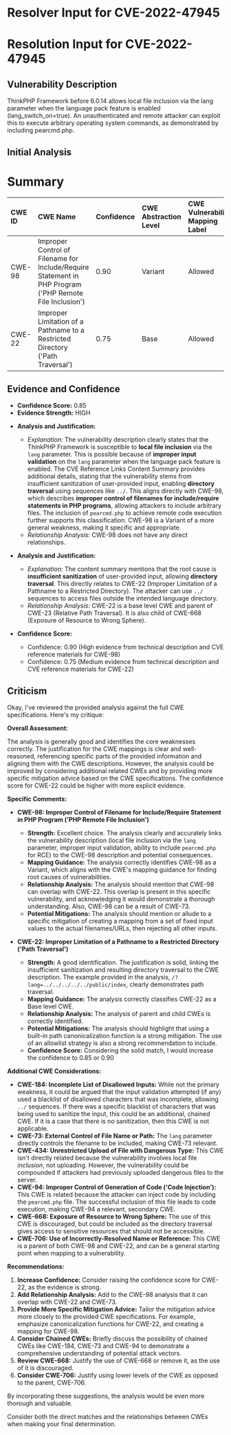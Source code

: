 # Resolver Input for CVE-2022-47945

# Resolution Input for CVE-2022-47945

## Vulnerability Description
ThinkPHP Framework before 6.0.14 allows local file inclusion via the lang parameter when the language pack feature is enabled (lang_switch_on=true). An unauthenticated and remote attacker can exploit this to execute arbitrary operating system commands, as demonstrated by including pearcmd.php.

## Initial Analysis
# Summary
| CWE ID  | CWE Name                                                                                                       | Confidence | CWE Abstraction Level | CWE Vulnerability Mapping Label | CWE-Vulnerability Mapping Notes |
| :-------- | :------------------------------------------------------------------------------------------------------------- | :--------- | :---------------------- | :------------------------------ | :-------------------------------- |
| CWE-98    | Improper Control of Filename for Include/Require Statement in PHP Program ('PHP Remote File Inclusion') | 0.90       | Variant                 | Allowed                        | Acceptable-Use                   |
| CWE-22    | Improper Limitation of a Pathname to a Restricted Directory ('Path Traversal')                                           | 0.75       | Base                    | Allowed                        | Acceptable-Use                   |

## Evidence and Confidence

*   **Confidence Score:** 0.85
*   **Evidence Strength:** HIGH

- **Analysis and Justification:**
  - *Explanation:* The vulnerability description clearly states that the ThinkPHP Framework is susceptible to **local file inclusion** via the `lang` parameter. This is possible because of **improper input validation** on the `lang` parameter when the language pack feature is enabled. The CVE Reference Links Content Summary provides additional details, stating that the vulnerability stems from insufficient sanitization of user-provided input, enabling **directory traversal** using sequences like `../`. This aligns directly with CWE-98, which describes **improper control of filenames for include/require statements in PHP programs**, allowing attackers to include arbitrary files. The inclusion of `pearcmd.php` to achieve remote code execution further supports this classification. CWE-98 is a Variant of a more general weakness, making it specific and appropriate.
  - *Relationship Analysis:* CWE-98 does not have any direct relationships.

- **Analysis and Justification:**
  - *Explanation:* The content summary mentions that the root cause is **insufficient sanitization** of user-provided input, allowing **directory traversal**. This directly relates to CWE-22 (Improper Limitation of a Pathname to a Restricted Directory). The attacker can use `../` sequences to access files outside the intended language directory.
  - *Relationship Analysis:* CWE-22 is a base level CWE and parent of CWE-23 (Relative Path Traversal). It is also child of CWE-668 (Exposure of Resource to Wrong Sphere).

- **Confidence Score:**
  - Confidence: 0.90 (High evidence from technical description and CVE reference materials for CWE-98)
  - Confidence: 0.75 (Medium evidence from technical description and CVE reference materials for CWE-22)

## Criticism
Okay, I've reviewed the provided analysis against the full CWE specifications. Here's my critique:

**Overall Assessment:**

The analysis is generally good and identifies the core weaknesses correctly. The justification for the CWE mappings is clear and well-reasoned, referencing specific parts of the provided information and aligning them with the CWE descriptions. However, the analysis could be improved by considering additional related CWEs and by providing more specific mitigation advice based on the CWE specifications. The confidence score for CWE-22 could be higher with more explicit evidence.

**Specific Comments:**

*   **CWE-98: Improper Control of Filename for Include/Require Statement in PHP Program ('PHP Remote File Inclusion')**
    *   **Strength:** Excellent choice. The analysis clearly and accurately links the vulnerability description (local file inclusion via the `lang` parameter, improper input validation, ability to include `pearcmd.php` for RCE) to the CWE-98 description and potential consequences.
    *   **Mapping Guidance:** The analysis correctly identifies CWE-98 as a Variant, which aligns with the CWE's mapping guidance for finding root causes of vulnerabilities.
    *   **Relationship Analysis:** The analysis should mention that CWE-98 can overlap with CWE-22. This overlap is present in this specific vulnerability, and acknowledging it would demonstrate a thorough understanding. Also, CWE-98 can be a result of CWE-73.
    *   **Potential Mitigations:** The analysis should mention or allude to a specific mitigation of creating a mapping from a set of fixed input values to the actual filenames/URLs, then rejecting all other inputs.

*   **CWE-22: Improper Limitation of a Pathname to a Restricted Directory ('Path Traversal')**
    *   **Strength:** A good identification. The justification is solid, linking the insufficient sanitization and resulting directory traversal to the CWE description. The example provided in the analysis, `/?lang=../../../../../public/index`, clearly demonstrates path traversal.
    *   **Mapping Guidance:** The analysis correctly classifies CWE-22 as a Base level CWE.
    *   **Relationship Analysis:** The analysis of parent and child CWEs is correctly identified.
    *   **Potential Mitigations:** The analysis should highlight that using a built-in path canonicalization function is a strong mitigation. The use of an allowlist strategy is also a strong recommendation to include.
    *   **Confidence Score:** Considering the solid match, I would increase the confidence to 0.85 or 0.90

**Additional CWE Considerations:**

*   **CWE-184: Incomplete List of Disallowed Inputs:** While not the primary weakness, it could be argued that the input validation attempted (if any) used a blacklist of disallowed characters that was incomplete, allowing `../` sequences. If there was a specific blacklist of characters that was being used to sanitize the input, this could be an additional, chained CWE. If it is a case that there is no sanitization, then this CWE is not applicable.
*   **CWE-73: External Control of File Name or Path:** The `lang` parameter directly controls the filename to be included, making CWE-73 relevant.
*   **CWE-434: Unrestricted Upload of File with Dangerous Type:** This CWE isn't directly related because the vulnerability involves local file *inclusion*, not uploading. However, the vulnerability could be compounded if attackers had previously uploaded dangerous files to the server.
*   **CWE-94: Improper Control of Generation of Code ('Code Injection'):** This CWE is related because the attacker can inject code by including the `pearcmd.php` file. The successful inclusion of this file leads to code execution, making CWE-94 a relevant, secondary CWE.
*   **CWE-668: Exposure of Resource to Wrong Sphere:** The use of this CWE is discouraged, but could be included as the directory traversal gives access to sensitive resources that should not be accessible.
*  **CWE-706: Use of Incorrectly-Resolved Name or Reference:** This CWE is a parent of both CWE-98 and CWE-22, and can be a general starting point when mapping to a vulnerability.

**Recommendations:**

1.  **Increase Confidence:** Consider raising the confidence score for CWE-22, as the evidence is strong.
2.  **Add Relationship Analysis:** Add to the CWE-98 analysis that it can overlap with CWE-22 and CWE-73.
3.  **Provide More Specific Mitigation Advice:** Tailor the mitigation advice more closely to the provided CWE specifications.  For example, emphasize canonicalization functions for CWE-22, and creating a mapping for CWE-98.
4.  **Consider Chained CWEs:** Briefly discuss the possibility of chained CWEs like CWE-184, CWE-73 and CWE-94 to demonstrate a comprehensive understanding of potential attack vectors.
5.  **Review CWE-668:** Justify the use of CWE-668 or remove it, as the use of it is discouraged.
6. **Consider CWE-706:** Justify using lower levels of the CWE as opposed to the parent, CWE-706.

By incorporating these suggestions, the analysis would be even more thorough and valuable.

Consider both the direct matches and the relationships between CWEs
when making your final determination.
        